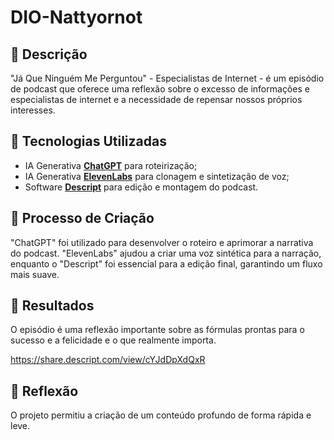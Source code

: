 # DIO-Nattyornot
## 📒 Descrição
"Já Que Ninguém Me Perguntou" - Especialistas de Internet - é um episódio de podcast que oferece uma reflexão sobre o excesso de informações e especialistas de internet e a necessidade de repensar nossos próprios interesses.

## 🤖 Tecnologias Utilizadas
- IA Generativa **[ChatGPT](https://chat.openai.com)** para roteirização;
- IA Generativa **[ElevenLabs](https://www.elevenlabs.io)** para clonagem e sintetização de voz;
- Software **[Descript](https://www.descript.com)** para edição e montagem do podcast.

## 🧐 Processo de Criação
"ChatGPT" foi utilizado para desenvolver o roteiro e aprimorar a narrativa do podcast. "ElevenLabs" ajudou a criar uma voz sintética para a narração, enquanto o "Descript" foi essencial para a edição final, garantindo um fluxo mais suave.

## 🚀 Resultados
O episódio é uma reflexão importante sobre as fórmulas prontas para o sucesso e a felicidade e o que realmente importa.

https://share.descript.com/view/cYJdDpXdQxR 

## 💭 Reflexão
O projeto permitiu a criação de um conteúdo profundo de forma rápida e leve.
